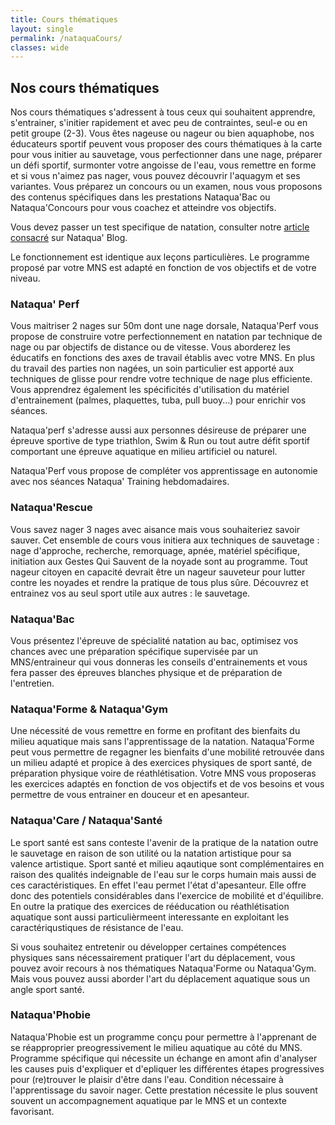 ```yaml
---
title: Cours thématiques
layout: single
permalink: /nataquaCours/
classes: wide
---
```

<a name="nataquaCours"></a>

## Nos cours thématiques

Nos cours thématiques s'adressent à tous ceux qui souhaitent apprendre, s'entrainer, s'initier rapidement et avec peu de contraintes, seul-e ou en petit groupe (2-3). Vous êtes nageuse ou nageur ou bien aquaphobe, nos éducateurs sportif peuvent vous proposer des cours thématiques à la carte pour vous initier au sauvetage, vous perfectionner dans une nage, préparer un défi sportif, surmonter votre angoisse de l'eau, vous remettre en forme et si vous n'aimez pas nager, vous pouvez découvrir l'aquagym et ses variantes.
Vous préparez un concours ou un examen, nous vous proposons des contenus spécifiques dans les prestations Nataqua'Bac ou Nataqua'Concours pour vous coachez et atteindre vos objectifs. 

Vous devez passer un test specifique de natation, consulter notre [article consacré](#url) sur Nataqua' Blog.


Le fonctionnement est identique aux leçons particulières. Le programme proposé par votre MNS est adapté en fonction de vos objectifs et de votre niveau. 

<a name="nataquaPerf"></a>

### Nataqua' Perf
Vous maitriser 2 nages sur 50m dont une nage dorsale, Nataqua'Perf vous propose de construire votre perfectionnement en natation par technique de nage ou par objectifs de distance ou de vitesse. Vous aborderez les éducatifs en fonctions des axes de travail établis avec votre MNS. En plus du travail des parties non nagées, un soin particulier est apporté aux techniques de glisse pour rendre votre technique de nage plus efficiente. Vous apprendrez également les spécificités d'utilisation du matériel d'entrainement (palmes, plaquettes, tuba, pull buoy...) pour enrichir vos séances.

Nataqua'perf s'adresse aussi aux personnes désireuse de préparer une épreuve sportive de type triathlon, Swim & Run ou tout autre défit sportif comportant une épreuve aquatique en milieu artificiel ou naturel.

Nataqua'Perf vous propose de compléter vos apprentissage en autonomie avec nos séances Nataqua' Training hebdomadaires.


<a name="nataquaRescue"></a>

### Nataqua'Rescue
Vous savez nager 3 nages avec aisance mais vous souhaiteriez savoir sauver. Cet ensemble de cours vous initiera aux techniques de sauvetage : nage d'approche, recherche, remorquage, apnée, matériel spécifique, initiation aux Gestes Qui Sauvent de la noyade sont au programme. Tout nageur citoyen en capacité devrait être un nageur sauveteur pour lutter contre les noyades et rendre la pratique de tous plus sûre. Découvrez et entrainez vos au seul sport utile aux autres : le sauvetage.


<a name="nataquaBac"></a>

### Nataqua'Bac
Vous présentez l'épreuve de spécialité natation au bac, optimisez vos chances avec une préparation spécifique supervisée par un MNS/entraineur qui vous donneras les conseils d'entrainements et vous fera passer des épreuves blanches physique et de préparation de l'entretien.


<a name="nataquaForme"></a>

### Nataqua'Forme & Nataqua'Gym
Une nécessité de vous remettre en forme en profitant des bienfaits du milieu aquatique mais sans l'apprentissage de la natation. Nataqua'Forme peut vous permettre de regagner les bienfaits d'une mobilité retrouvée dans un milieu adapté et propice à des exercices physiques de sport santé, de préparation physique voire de réathlétisation. Votre MNS vous proposeras les exercices adaptés en fonction de vos objectifs et de vos besoins et vous permettre de vous entrainer en douceur et en apesanteur.


<a name="nataquaSante"></a>

### Nataqua'Care / Nataqua'Santé
Le sport santé est sans conteste l'avenir de la pratique de la natation outre le sauvetage en raison de son utilité ou la natation artistique pour sa valence artistique.
Sport santé et milieu aqautique sont complémentaires en raison des qualités indeignable de l'eau sur le corps humain mais aussi de ces caractéristiques. En effet l'eau permet l'état d'apesanteur. Elle offre donc des potentiels considérables dans l'exercice de mobilité et d'équilibre. En outre la pratique des exercices de rééducation ou réathlétisation aquatique sont aussi particulièrmeent interessante en exploitant les caractériqustiques de résistance de l'eau.

Si vous souhaitez entretenir ou développer certaines compétences physiques sans nécessairement pratiquer l'art du déplacement, vous pouvez avoir recours à nos thématiques Nataqua'Forme ou Nataqua'Gym. Mais vous pouvez aussi aborder l'art du déplacement aquatique sous un angle sport santé.


<a name="nataquaPhobie"></a>

### Nataqua'Phobie

Nataqua'Phobie est un programme conçu pour permettre à l'apprenant de se réapproprier preogressivement le milieu aquatique au côté du MNS. Programme spécifique qui nécessite un échange en amont afin d'analyser les causes puis d'expliquer et d'epliquer les différentes étapes progressives pour (re)trouver le plaisir d'être dans l'eau. Condition nécessaire à l'apprentissage du savoir nager. Cette prestation nécessite le plus souvent souvent un accompagnement aquatique par le MNS et un contexte favorisant.



